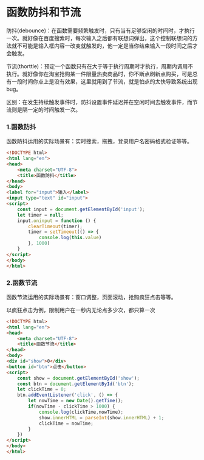 # 函数防抖和节流
防抖(debounce)：在函数需要频繁触发时，只有当有足够空闲的时间时，才执行一次。就好像在百度搜索时，每次输入之后都有联想词弹出，这个控制联想词的方法就不可能是输入框内容一改变就触发的，他一定是当你结束输入一段时间之后才会触发。

节流(thorttle)：预定一个函数只有在大于等于执行周期时才执行，周期内调用不执行。就好像你在淘宝抢购某一件限量热卖商品时，你不断点刷新点购买，可是总有一段时间你点上是没有效果，这里就用到了节流，就是怕点的太快导致系统出现bug。

区别：在发生持续触发事件时，防抖设置事件延迟并在空闲时间去触发事件，而节流则是隔一定的时间触发一次。

### 1.函数防抖
函数防抖运用的实际场景有：实时搜索，拖拽，登录用户名密码格式验证等等。
```html
<!DOCTYPE html>
<html lang="en">
<head>
    <meta charset="UTF-8">
    <title>函数防抖</title>
</head>
<body>
<label for="input">输入</label>
<input type="text" id="input">
<script>
    const input = document.getElementById('input');
    let timer = null;
    input.oninput = function () {
        clearTimeout(timer);
        timer = setTimeout(() => {
            console.log(this.value)
        }, 1000)
    }
</script>
</body>
</html>
```

### 2.函数节流
函数节流运用的实际场景有：窗口调整，页面滚动，抢购疯狂点击等等。

以疯狂点击为例，限制用户在一秒内无论点多少次，都只算一次
```html
<!DOCTYPE html>
<html lang="en">
<head>
    <meta charset="UTF-8">
    <title>函数节流</title>
</head>
<body>
<div id="show">0</div>
<button id="btn">点击</button>
<script>
    const show = document.getElementById('show');
    const btn = document.getElementById('btn');
    let clickTime = 0;
    btn.addEventListener('click', () => {
        let nowTime = new Date().getTime();
        if(nowTime - clickTime > 1000) {
            console.log(clickTime,nowTime);
            show.innerHTML = parseInt(show.innerHTML) + 1;
            clickTime = nowTime;
        }
    })
</script>
</body>
</html>
```